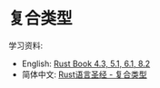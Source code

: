 # 复合类型
学习资料: 
- English: [Rust Book 4.3, 5.1, 6.1, 8.2](https://doc.rust-lang.org/book/ch04-03-slices.html)
- 简体中文: [Rust语言圣经 - 复合类型](https://course.rs/basic/compound-type/intro.html)

